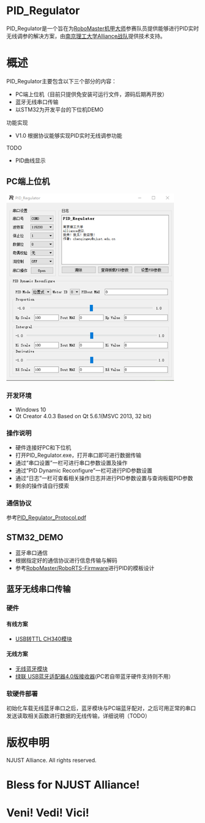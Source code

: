# PID_Regulator

PID_Regulator是一个旨在为[RoboMaster机甲大师](https://www.robomaster.com/zh-CN)参赛队员提供能够进行PID实时无线调参的解决方案，由[南京理工大学Alliance战队](https://mp.weixin.qq.com/s/pjrncS_X0_DEQYoD6yQVOw)提供技术支持。
# 概述
PID_Regulator主要包含以下三个部分的内容：

- PC端上位机（目前只提供免安装可运行文件，源码后期再开放）
- 蓝牙无线串口传输
- 以STM32为开发平台的下位机DEMO

功能实现

- V1.0 根据协议能够实现PID实时无线调参功能

TODO

- PID曲线显示
## PC端上位机

<img src="DOC/images/PID_Regulator_UI.png" style="zoom:80%;display: inline-block; float:middle"/>

### 开发环境
- Windows 10
- Qt Creator 4.0.3 Based on Qt 5.6.1(MSVC 2013, 32 bit)
### 操作说明
- 硬件连接好PC和下位机
- 打开PID_Regulator.exe，打开串口即可进行数据传输
- 通过“串口设置”一栏可进行串口参数设置及操作
- 通过“PID Dynamic Reconfigure”一栏可进行PID参数设置
- 通过“日志”一栏可查看相关操作日志并进行PID参数设置与查询板载PID参数
- 剩余的操作请自行摸索
### 通信协议
参考[PID_Regulator_Protocol.pdf](https://github.com/jackychen227/PID_Regulator/blob/master/DOC/PID_Regulator_Protocol.pdf)
## STM32_DEMO
- 蓝牙串口通信
- 根据指定好的通信协议进行信息传输与解码
- 参考[RoboMaster/RoboRTS-Firmware](https://github.com/RoboMaster/RoboRTS-Firmware)进行PID的模板设计
## 蓝牙无线串口传输
### 硬件
#### 有线方案
- [USB转TTL CH340模块](https://s.taobao.com/search?q=USB%E8%BD%ACTTL+CH340%E6%A8%A1%E5%9D%97&imgfile=&js=1&stats_click=search_radio_all%3A1&initiative_id=staobaoz_20180527&ie=utf8)
#### 无线方案
- [无线蓝牙模块](https://s.taobao.com/search?q=%E6%97%A0%E7%BA%BF%E8%93%9D%E7%89%99%E6%A8%A1%E5%9D%97&imgfile=&commend=all&ssid=s5-e&search_type=item&sourceId=tb.index&spm=a21bo.2017.201856-taobao-item.1&ie=utf8&initiative_id=tbindexz_20170306)
- [绿联 USB蓝牙适配器4.0版接收器](https://item.jd.com/11078472771.html)(PC若自带蓝牙硬件支持则不用）

### 软硬件部署
初始化车载无线蓝牙串口之后，蓝牙模块与PC端蓝牙配对，之后可用正常的串口发送读取相关函数进行数据的无线传输，详细说明（TODO）

# 版权申明
NJUST Alliance. All rights reserved.

# Bless for NJUST Alliance!
# Veni! Vedi! Vici!

